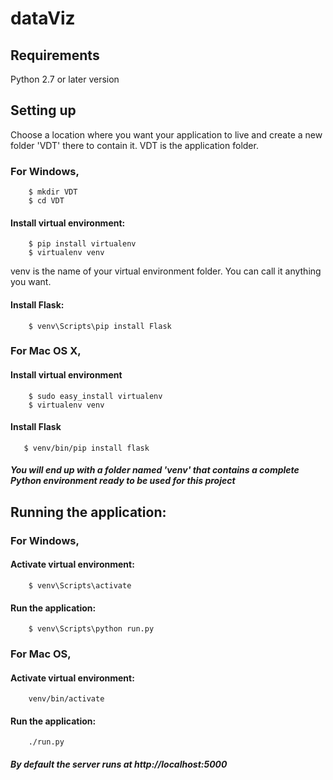 # dataViz

## Requirements

Python 2.7 or later version


## Setting up

Choose a location where you want your application to live and create a new folder 'VDT' there to contain it. 
VDT is the application folder.

### For Windows,

        $ mkdir VDT
        $ cd VDT
        
#### Install virtual environment:

        $ pip install virtualenv
        $ virtualenv venv
        
venv is the name of your virtual environment folder. You can call it anything you want.


#### Install Flask:

        $ venv\Scripts\pip install Flask 
        
  
  
### For Mac OS X,

#### Install virtual environment

        $ sudo easy_install virtualenv
        $ virtualenv venv
    
#### Install Flask

       $ venv/bin/pip install flask

##### You will end up with a folder named 'venv' that contains a complete Python environment ready to be used for this project


## Running the application:

### For Windows,

#### Activate virtual environment:

        $ venv\Scripts\activate

#### Run the application:

        $ venv\Scripts\python run.py
   
   
### For Mac OS,

#### Activate virtual environment:

        venv/bin/activate

#### Run the application:

        ./run.py


##### By default the server runs at http://localhost:5000


